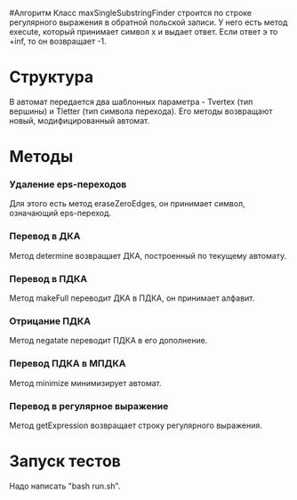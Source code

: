 #Алгоритм
Класс maxSingleSubstringFinder строится по строке регулярного выражения в обратной польской записи. 
У него есть метод execute, который принимает символ x и выдает ответ. Если ответ э то +inf, то он возвращает -1.

# Структура
В автомат передается два шаблонных параметра - Tvertex (тип вершины) и Tletter (тип символа перехода). Его методы возвращают новый, модифицированный автомат.

# Методы
### Удаление eps-переходов
Для этого есть метод eraseZeroEdges, он принимает символ, означающий eps-переход.

### Перевод в ДКА
Метод determine возвращает ДКА, построенный по текущему автомату.

### Перевод в ПДКА
Метод makeFull переводит ДКА в ПДКА, он принимает алфавит.

### Отрицание ПДКА
Метод negatate переводит ПДКА в его дополнение.

### Перевод ПДКА в МПДКА
Метод minimize минимизирует автомат.

### Перевод в регулярное выражение
Метод getExpression возвращает строку регулярного выражения.

# Запуск тестов
Надо написать "bash run.sh".

